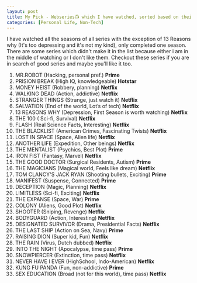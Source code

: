 ```yaml
---
layout: post
title: My Pick - Webseries📺 which I have watched, sorted based on their watchability [Updated:26/06/2020].
categories: [Personal Life, Non-Tech]
---
```

I have watched all the seasons of all series with the exception of 13 Reasons why (It's too depressing and it's not my kind), only completed one season. There are some series which didn't make it in the list because either i am in the middle of watching or I don't like them. Checkout these series if you are in search of good series and maybe you'll like it too. 

1. MR.ROBOT (Hacking, personal pref.) **Prime** 
2. PRISION BREAK (High IQ, knowledgeable) **Hotstar** 
3. MONEY HEIST (Robbery, planning) **Netflix** 
4. WALKING DEAD (Action, addictive) **Netflix** 
5. STRANGER THINGS (Strange, just watch it) **Netflix** 
6. SALVATION (End of the world, Lot’s of tech) **Netflix**
7. 13 REASONS WHY (Depression, First Season is worth watching) **Netflix** 
8. THE 100 ( Sci-fi, Survival) **Netflix** 
9. FLASH (Real Science Facts, Interesting) **Netflix**
10. THE BLACKLIST (American Crimes, Fascinating Twists) **Netflix** 
11. LOST IN SPACE (Space, Alien life) **Netflix**
12. ANOTHER LIFE (Expedition, Other beings) **Netflix**
13. THE MENTALIST (Psychics, Best Plot) **Prime**
14. IRON FIST (Fantasy, Marvel) **Netflix** 
15. THE GOOD DOCTOR (Surgical Residents, Autism) **Prime**
16. THE MAGICIANS (Magical world, Feels like dream) **Netflix**
17. TOM CLANCY'S JACK RYAN (Shooting bullets, Exciting) **Prime**
18. MANIFEST (Suspense, Connected) **Prime**
19. DECEPTION (Magic, Planning) **Netflix**
20. LIMITLESS (Sci-fi, Exciting) **Netflix** 
21. THE EXPANSE (Space, War) **Prime**
22. COLONY (Aliens, Good Plot) **Netflix**
23. SHOOTER (Sniping, Revenge) **Netflix** 
24. BODYGUARD (Action, Interesting) **Netflix** 
25. DESIGNATED SURVIVOR (Drama, Presidential Facts) **Netflix** 
26. THE LAST SHIP (Action on Sea, Navy) **Prime**
27. RAISING DION (Super kid, Fun) **Netflix**
28. THE RAIN (Virus, Dutch dubbed) **Netflix**
29. INTO THE NIGHT (Apocalypse, time pass) **Prime**
30. SNOWPIERCER (Extinction, time pass) **Netflix**
31. NEVER HAVE I EVER (HighSchool, Indo-American) **Netflix**
32. KUNG FU PANDA (Fun, non-addictive) **Prime** 
33. SEX EDUCATION (Broad (not for this world), time pass) **Netflix** 
